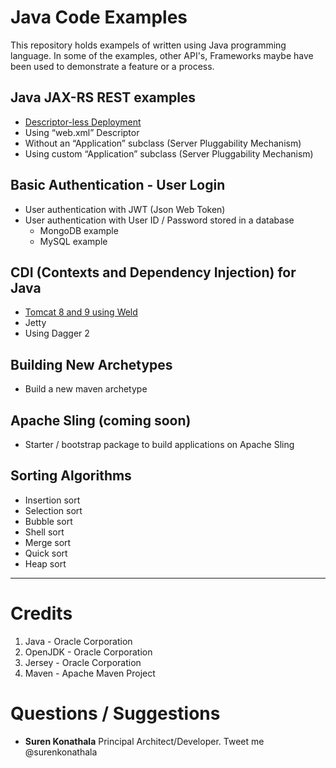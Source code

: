 # Java Code Examples

This repository holds exampels of written using Java programming language. In some of the examples, other API's, Frameworks maybe have been used to demonstrate a feature or a process.

## Java JAX-RS REST examples
* [Descriptor-less Deployment](https://github.com/ksurendra/java-examples/tree/master/jaxrs-descriptor_less)
* Using “web.xml” Descriptor
* Without an “Application” subclass (Server Pluggability Mechanism)
* Using custom “Application” subclass (Server Pluggability Mechanism)
## Basic Authentication - User Login
* User authentication with JWT (Json Web Token)
* User authentication with User ID / Password stored in a database
  * MongoDB example
  * MySQL example
## CDI (Contexts and Dependency Injection) for Java
* [Tomcat 8 and 9 using Weld](https://github.com/ksurendra/java-examples/tree/master/java-jersey-rest-cdi-tomcat-weld)
* Jetty
* Using Dagger 2
## Building New Archetypes
* Build a new maven archetype
## Apache Sling (coming soon)
* Starter / bootstrap package to build applications on Apache Sling
## Sorting Algorithms
* Insertion sort
* Selection sort
* Bubble sort
* Shell sort
* Merge sort
* Quick sort
* Heap sort

---

# Credits
1. Java - Oracle Corporation
2. OpenJDK - Oracle Corporation
3. Jersey - Oracle Corporation
4. Maven - Apache Maven Project

# Questions / Suggestions
* **Suren Konathala** Principal Architect/Developer. Tweet me @surenkonathala 
